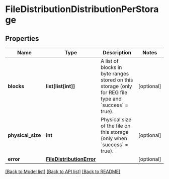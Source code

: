 # FileDistributionDistributionPerStorage

## Properties
Name | Type | Description | Notes
------------ | ------------- | ------------- | -------------
**blocks** | **list[list[int]]** | A list of blocks in byte ranges stored on this storage (only for REG file type and &#x60;success&#x60; &#x3D; true).  | [optional] 
**physical_size** | **int** | Physical size of the file on this storage (only when &#x60;success&#x60; &#x3D; true). | [optional] 
**error** | [**FileDistributionError**](FileDistributionError.md) |  | [optional] 

[[Back to Model list]](../README.md#documentation-for-models) [[Back to API list]](../README.md#documentation-for-api-endpoints) [[Back to README]](../README.md)

